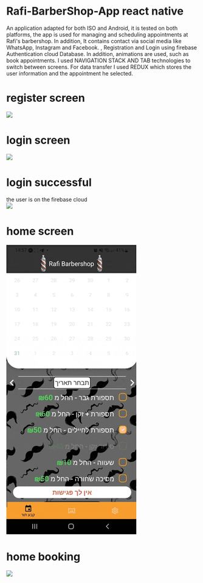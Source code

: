 # Rafi-BarberShop-App react native

An application adapted for both ISO and Android, it is tested on both platforms, the app is used for managing and scheduling appointments at Rafi's barbershop. In addition, It contains contact via social media like WhatsApp, Instagram and Facebook.
, Registration and Login using firebase Authentication cloud Database.
In addition, animations are used, such as book appointments.
I used NAVIGATION STACK AND TAB technologies to switch between screens.
For data transfer I used REDUX which stores the user information and the appointment he selected.


# register screen
![](./gif-barbershop-app/register.gif)


# login screen
![](./gif-barbershop-app/login.gif)


# login successful
the user is on the firebase cloud 
<br>
![](./gif-barbershop-app/login-successful.gif)


# home screen
![](./gif-barbershop-app/home-selected.gif)


# home booking
![](./gif-barbershop-app/home-booking.gif)
